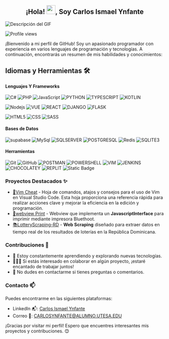 <h2 align="center">¡Hola! <img src="https://media.giphy.com/media/hvRJCLFzcasrR4ia7z/giphy.gif" width="28">, Soy Carlos Ismael Ynfante</h2>

![Descripción del GIF](https://media.giphy.com/media/qgQUggAC3Pfv687qPC/giphy.gif)

![Profile views](https://komarev.com/ghpvc/?username=CarlsRemy)

¡Bienvenido a mi perfil de GitHub! Soy un apasionado programador con experiencia en varios lenguajes de programación y tecnologías. A continuación, encontrarás un resumen de mis habilidades y conocimientos:

## Idiomas y Herramientas 🛠️

#### Lenguajes Y Frameworks

![C#](https://img.shields.io/badge/-C%23-black?style=flat-square&logo=C%23&logoColor=%237b3399)
![PHP](https://img.shields.io/badge/-PHP-black?style=flat-square&logo=PHP)
![JavaScript](https://img.shields.io/badge/-JavaScript-black?style=flat-square&logo=javascript)
![PYTHON](https://img.shields.io/badge/-PYTHON-black?style=flat-square&logo=PYTHON)
![TYPESCRIPT](https://img.shields.io/badge/-TYPESCRIPT-black?style=flat-square&logo=TYPESCRIPT)
![KOTLIN](https://img.shields.io/badge/-KOTLIN-black?style=flat-square&logo=KOTLIN)

![Nodejs](https://img.shields.io/badge/-Nodejs-black?style=flat-square&logo=Node.js)
![VUE](https://img.shields.io/badge/-VUE-black?style=flat-square&logo=VUE.js)
![REACT](https://img.shields.io/badge/-REACT-black?style=flat-square&logo=REACT)
![DJANGO](https://img.shields.io/badge/-DJANGO-black?style=flat-square&logo=DJANGO)
![FLASK](https://img.shields.io/badge/-FLASK-black?style=flat-square&logo=FLASK)

![HTML5](https://img.shields.io/badge/-HTML5-black?style=flat-square&logo=HTML5)
![CSS](https://img.shields.io/badge/-CSS3-black?style=flat-square&logo=CSS3&logoColor=%23334CFF)
![SASS](https://img.shields.io/badge/-SASS-black?style=flat-square&logo=SASS)

#### Bases de Datos  
![supabase](https://img.shields.io/badge/-supabase-black?style=flat-square&logo=supabase)
![MySql](https://img.shields.io/badge/-MYSQL-black?style=flat-square&logo=mysql)
![SQLSERVER](https://img.shields.io/badge/-SQL%20Server-black?style=flat-square&logo=Microsoft%20SQL%20Server&logoColor=%23E40000)
![POSTGRESQL](https://img.shields.io/badge/-POSTGRESQL-black?style=flat-square&logo=POSTGRESQL)
![Redis](https://img.shields.io/badge/-Redis-black?style=flat-square&logo=Redis)
![SQLITE3](https://img.shields.io/badge/-SQLITE-black?style=flat-square&logo=SQLITE)

#### Herramientas
![Git](https://img.shields.io/badge/-Git-black?style=flat-square&logo=git)
![GitHub](https://img.shields.io/badge/-GitHub-black?style=flat-square&logo=github)
![POSTMAN](https://img.shields.io/badge/-POSTMAN-black?style=flat-square&logo=POSTMAN)
![POWERSHELL](https://img.shields.io/badge/-POWERSHELL-black?style=flat-square&logo=POWERSHELL)
![VIM](https://img.shields.io/badge/-VIM-black?style=flat-square&logo=VIM)
![JENKINS](https://img.shields.io/badge/-JENKINS-black?style=flat-square&logo=JENKINS)
![CHOCOLATEY](https://img.shields.io/badge/-CHOCOLATEY-black?style=flat-square&logo=CHOCOLATEY)
![REPLIT](https://img.shields.io/badge/-REPLIT-black?style=flat-square&logo=REPLIT)
![Static Badge](https://img.shields.io/badge/IIS-Internet%20Information%20Services-black?style=flat-square&logo=iis&logoColor=%23E40000)

### Proyectos Destacados ✨

- [📃Vim Cheat](https://github.com/CarlsRemy/VimVsCode-Cheats) - Hoja de comandos, atajos y consejos para el uso de Vim en Visual Studio Code. Esta hoja proporciona una referencia rápida para realizar acciones clave y mejorar la eficiencia en la edición y programación.
- [📱webview Print](https://github.com/CarlsRemy/PrintApp) - Webview que implementa un **JavascriptInterface** para imprimir mediante impresora Bluethoot.
- [📚LotteryScraping-RD](https://github.com/CarlsRemy/LotteryScraping-RD) - **Web Scraping** diseñado para extraer datos en tiempo real de los resultados de loterías en la República Dominicana.

### Contribuciones 🤝

- 🌱 Estoy constantemente aprendiendo y explorando nuevas tecnologías.
- 👨🏽‍💻 Si estás interesado en colaborar en algún proyecto, ¡estaré encantado de trabajar juntos!
- 💬 No dudes en contactarme si tienes preguntas o comentarios.

### Contacto 📫

Puedes encontrarme en las siguientes plataformas:

- LinkedIn 📬: [Carlos Ismael Ynfante](https://www.linkedin.com/in/carlos-ismael-ynfante/)
- Correo 📨: CARLOSYNFANTE@ALUMNO.UTESA.EDU

¡Gracias por visitar mi perfil! Espero que encuentres interesantes mis proyectos y contribuciones. 😊